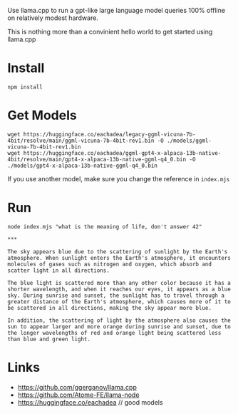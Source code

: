 
Use llama.cpp to run a gpt-like large language model queries 100% offline on relatively modest hardware.

This is nothing more than a convinient hello world to get started using llama.cpp

# Install

```
npm install
```

# Get Models

```
wget https://huggingface.co/eachadea/legacy-ggml-vicuna-7b-4bit/resolve/main/ggml-vicuna-7b-4bit-rev1.bin -O ./models/ggml-vicuna-7b-4bit-rev1.bin
wget https://huggingface.co/eachadea/ggml-gpt4-x-alpaca-13b-native-4bit/resolve/main/gpt4-x-alpaca-13b-native-ggml-q4_0.bin -O ./models/gpt4-x-alpaca-13b-native-ggml-q4_0.bin
```

If you use another model, make sure you change the reference in `index.mjs`


# Run

```
node index.mjs "what is the meaning of life, don't answer 42"

***

The sky appears blue due to the scattering of sunlight by the Earth's atmosphere. When sunlight enters the Earth's atmosphere, it encounters molecules of gases such as nitrogen and oxygen, which absorb and scatter light in all directions.

The blue light is scattered more than any other color because it has a shorter wavelength, and when it reaches our eyes, it appears as a blue sky. During sunrise and sunset, the sunlight has to travel through a greater distance of the Earth's atmosphere, which causes more of it to be scattered in all directions, making the sky appear more blue.

In addition, the scattering of light by the atmosphere also causes the sun to appear larger and more orange during sunrise and sunset, due to the longer wavelengths of red and orange light being scattered less than blue and green light.

```

# Links

- https://github.com/ggerganov/llama.cpp
- https://github.com/Atome-FE/llama-node
- https://huggingface.co/eachadea // good models